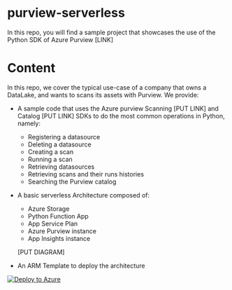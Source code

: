 # purview-serverless

In this repo, you will find a sample project that showcases the use of the Python SDK of Azure Purview [LINK] 

# Content

In this repo, we cover the typical use-case of a company that owns a DataLake, and wants to scans its assets with Purview. 
We provide:

* A sample code that uses the Azure purview Scanning [PUT LINK] and Catalog [PUT LINK] SDKs to do the most common operations in Python, namely:
    * Registering a datasource
    * Deleting a datasource
    * Creating a scan
    * Running a scan
    * Retrieving datasources
    * Retrieving scans and their runs histories
    * Searching the Purview catalog
    
* A basic serverless Architecture composed of:
    * Azure Storage 
    * Python Function App 
    * App Service Plan
    * Azure Purview instance
    * App Insights instance 
    
    [PUT DIAGRAM]
    
* An ARM Template to deploy the architecture
    
[![Deploy to Azure](https://aka.ms/deploytoazurebutton)](https://portal.azure.com/#create/Microsoft.Template/uri/https%3A%2F%2Fraw.githubusercontent.com%2Fatrao%2Fpurview-serverless%2Fdocumentation%2Finfra%2Fazuredeploy.json)
